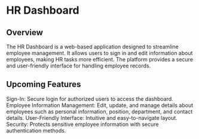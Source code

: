 # HR Dashboard

## Overview
The HR Dashboard is a web-based application designed to streamline employee management. It allows users to sign in and edit information about employees, making HR tasks more efficient. The platform provides a secure and user-friendly interface for handling employee records.

## Upcoming Features
Sign-In: Secure login for authorized users to access the dashboard.
Employee Information Management: Edit, update, and manage details about employees such as personal information, position, department, and contact details.
User-Friendly Interface: Intuitive and easy-to-navigate layout.
Security: Protects sensitive employee information with secure authentication methods.